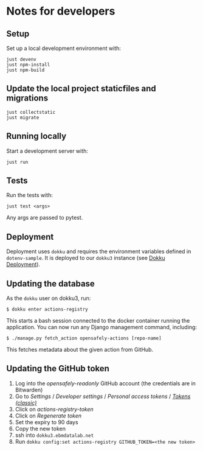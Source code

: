 # Notes for developers

## Setup
Set up a local development environment with:

```
just devenv
just npm-install
just npm-build
```

## Update the local project staticfiles and migrations
```
just collectstatic
just migrate
```

## Running locally

Start a development server with:

```
just run
```

## Tests

Run the tests with:

```
just test <args>
```

Any args are passed to pytest.

## Deployment

Deployment uses `dokku` and requires the environment variables defined in `dotenv-sample`.
It is deployed to our `dokku3` instance (see [Dokku Deployment](https://bennettinstitute-team-manual.pages.dev/tools-systems/dokku/)).

## Updating the database

As the `dokku` user on dokku3, run:

    $ dokku enter actions-registry

This starts a bash session connected to the docker container running the application.
You can now run any Django management command, including:

    $ ./manage.py fetch_action opensafely-actions [repo-name]

This fetches metadata about the given action from GitHub.

## Updating the GitHub token

1. Log into the *opensafely-readonly* GitHub account (the credentials are in Bitwarden)
1. Go to *Settings* / *Developer settings* / *Personal access tokens* / [*Tokens (classic)*](https://github.com/settings/tokens)
1. Click on *actions-registry-token*
1. Click on *Regenerate token*
1. Set the expiry to 90 days
1. Copy the new token
1. ssh into `dokku3.ebmdatalab.net`
1. Run `dokku config:set actions-registry GITHUB_TOKEN=<the new token>`
